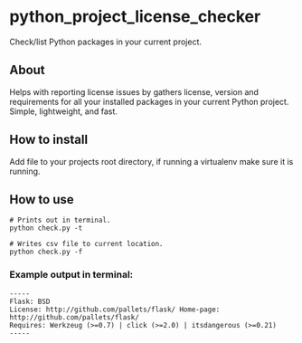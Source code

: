 # python_project_license_checker
Check/list Python packages in your current project.

## About
Helps with reporting license issues by gathers license, version and requirements for all your installed packages in your current Python project.
Simple, lightweight, and fast.


## How to install
Add file to your projects root directory, if running a virtualenv make sure it is running. 

## How to use

```
# Prints out in terminal.
python check.py -t

# Writes csv file to current location.
python check.py -f

```

### Example output in terminal:
```
-----
Flask: BSD
License: http://github.com/pallets/flask/ Home-page: http://github.com/pallets/flask/
Requires: Werkzeug (>=0.7) | click (>=2.0) | itsdangerous (>=0.21)
-----
```
